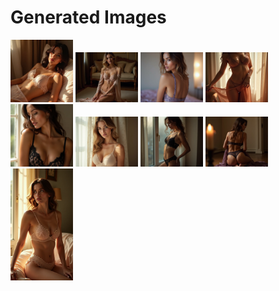 # Generated Images



<img src="2025_06_29_01.webp" width="100"/> <img src="2025_06_29_02.webp" width="100"/> <img src="2025_06_29_03.webp" width="100"/> <img src="2025_06_29_04.webp" width="100"/> <img src="2025_06_29_05.webp" width="100"/> <img src="2025_06_29_06.webp" width="100"/> <img src="2025_06_29_07.webp" width="100"/> <img src="2025_06_29_08.webp" width="100"/> <img src="2025_06_29_09.webp" width="100"/>